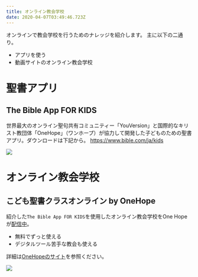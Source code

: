 ```yaml
---
title: オンライン教会学校
date: 2020-04-07T03:49:46.723Z
---
```

オンラインで教会学校を行うためのナレッジを紹介します。 主に以下の二通り。

* アプリを使う
* 動画サイトのオンライン教会学校

# 聖書アプリ

## The Bible App FOR KIDS

世界最大のオンライン聖句共有コミュニティー「YouVersion」と国際的なキリスト教団体「OneHope」（ワンホープ）が協力して開発した子どものための聖書アプリ。ダウンロードは下記から。 https://www.bible.com/ja/kids

![](/images/uploads/hero-1e2eb0d07503aa8268c0f84ea74dc694.png)

# オンライン教会学校

## こども聖書クラスオンライン by OneHope

紹介した`The Bible App FOR KIDS`を使用したオンライン教会学校をOne Hopeが[配信中](https://www.youtube.com/channel/UCuZkiqPoeAn-PvAkrJX4cRQ/about)。

* 無料でずっと使える
* デジタルツール苦手な教会も使える

詳細は[OneHopeのサイト](https://onehopejapan.net/2020/04/kodomo-seisho-class-online/)を参照ください。

![](/images/uploads/4c85c234076325c638e2c305400f29d6.png)